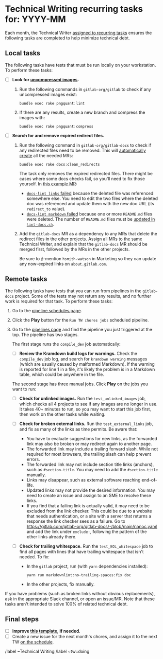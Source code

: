 # Technical Writing recurring tasks for: YYYY-MM

Each month, the Technical Writer [assigned to recurring tasks](https://about.gitlab.com/handbook/engineering/ux/technical-writing/#regularly-scheduled-tasks)
ensures the following tasks are completed to help minimize technical debt.

## Local tasks

The following tasks have tests that must be run locally on your workstation. To perform these tasks:

- [ ] **Look for [uncompressed images](https://docs.gitlab.com/ce/development/documentation/styleguide/index.html#compress-images).**

  1. Run the following commands in `gitlab-org/gitlab` to check if any uncompressed images exist:

     ```shell
     bundle exec rake pngquant:lint
     ```

  1. If there are any results, create a new branch and compress the images with:

     ```shell
     bundle exec rake pngquant:compress
     ```

- [ ] **Search for and remove expired redirect files.**

  1. Run the following command in `gitlab-org/gitlab-docs` to check if any redirected
     files need to be removed. This will
     [automatically create](https://gitlab.com/gitlab-org/gitlab-docs/-/blob/main/README.md#clean-up-redirects)
     all the needed MRs:

     ```shell
     bundle exec rake docs:clean_redirects
     ```

     The task only removes the expired redirected files. There might be cases
     where some docs checks fail, so you'll need to fix those yourself.
     In [this example MR](https://gitlab.com/gitlab-org/gitlab/-/merge_requests/68139):
     - [`docs-lint links` failed](https://gitlab.com/gitlab-org/gitlab/-/jobs/1501259729)
       because the deleted file was referenced somewhere else. You need to edit
       the two files where the deleted doc was referenced and update them with the
       new doc URL (its `redirect_to` value).
     - [`docs-lint markdown` failed](https://gitlab.com/gitlab-org/gitlab/-/jobs/1501259728)
       because one or more `README.md` files were deleted. The number of `README.md` files must
       be [updated in `lint-docs.sh`](https://gitlab.com/gitlab-org/gitlab/-/blob/4280e2f335ca4d425d607826fffce080381abe4c/scripts/lint-doc.sh#L70).
  1. Add the `gitlab-docs` MR as a dependency to any MRs that delete the redirect files
     in the other projects. Assign all MRs to the same Technical Writer, and explain that the
     `gitlab-docs` MR should be merged first, followed by the MRs in the other projects.

     Be sure to `@`-mention `hsmith-watson` in Marketing so they can update any now-expired links on
     `about.gitlab.com`.

## Remote tasks

The following tasks have tests that you can run from pipelines in the `gitlab-docs` project.
Some of the tests may not return any results, and no further work is required for that
task. To perform these tasks:

1. Go to the [pipeline schedules page](https://gitlab.com/gitlab-org/gitlab-docs/-/pipeline_schedules).
1. Click the **Play** button for the `Run TW chores jobs` scheduled pipeline.
1. Go to the [pipelines page](https://gitlab.com/gitlab-org/gitlab-docs/-/pipelines)
   and find the pipeline you just triggered at the top. The pipeline has two stages.
   
   The first stage runs the `compile_dev` job automatically:

   - [ ] **Review the Kramdown build logs for warnings.** Check the `compile_dev`
     job log, and search for `kramdown warning` messages (which are usually caused
     by malformed Markdown). If the warning is reported for line 1 in a file, it's
     likely the problem is in a Markdown table, which could be anywhere in the file.

   The second stage has three manual jobs. Click **Play** on the jobs you want to run:

   - [ ] **Check for unlinked images.** Run the `test_unlinked_images` job, which checks
     all 4 projects to see if any images are no longer in use. It takes 40+ minutes
     to run, so you may want to start this job first, then work on the other tasks
     while waiting.
   - [ ] **Check for broken external links.** Run the `test_external_links` job,
     and fix as many of the links as time permits. Be aware that:
     - You have to evaluate suggestions for new links, as the forwarded link may also
       be broken or may redirect again to another page.
     - The forwarded link may include a trailing forward slash. While not required
       for most browsers, the trailing slash can help prevent errors.
     - The forwarded link may not include section title links (anchors), such as
       `#section-title`. You may need to add the `#section-title` manually.
     - Links may disappear, such as external software reaching end-of-life.
     - Updated links may not provide the desired information. You may need to
       create an issue and assign to an SME to resolve these links.
     - If you find that a failing link is actually valid, it may need to be excluded
       from the link checker. This could be due to a website that needs authentication,
       or a site with a server that returns a response the link checker sees as a failure.
       Go to <https://gitlab.com/gitlab-org/gitlab-docs/-/blob/main/nanoc.yaml>
       and add the link under `exclude:`, following the pattern of the other links
       already there.
   - [ ] **Check for trailing whitespace.** Run the `test_EOL_whitespace` job to
     find all pages with lines that have trailing whitespace that isn't needed. To fix:

     - In the `gitlab` project, run (with `yarn` dependencies installed):

       ```shell
       yarn run markdownlint:no-trailing-spaces:fix doc
       ```

     - In the other projects, fix manually.

If you have problems (such as broken links without obvious replacements), ask in the appropriate
Slack channel, or open an issue/MR. Note that these tasks aren't intended to solve 100% of related
technical debt.

## Final steps

- [ ] **Improve [this template](https://gitlab.com/gitlab-org/technical-writing/-/blob/main/.gitlab/issue_templates/tw-monthly-tasks.md), if needed.**
- [ ] Create a new issue for the next month's chores, and assign it to the next TW
  [on the schedule](https://about.gitlab.com/handbook/engineering/ux/technical-writing/#regularly-scheduled-tasks).

/label ~Technical Writing
/label ~tw::doing

